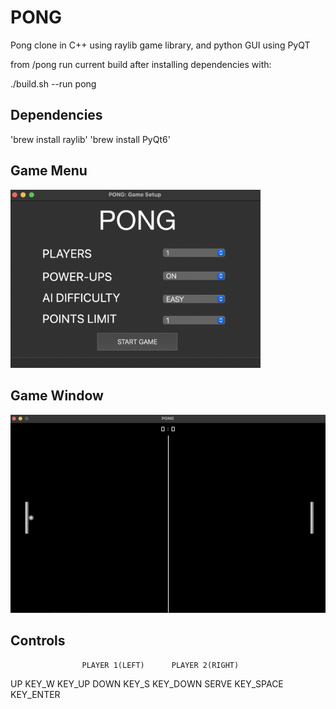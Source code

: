 # PONG

Pong clone in C++ using raylib game library, and python GUI using PyQT

from /pong run current build after installing dependencies with:

./build.sh --run pong

## Dependencies

'brew install raylib'
'brew install PyQt6'

## Game Menu

<img src="./images/pong_menu.png" width="400" />

## Game Window

<img src="./images/pong_game.png" width="600" />

## Controls

                    PLAYER 1(LEFT)      PLAYER 2(RIGHT)
UP                      KEY_W               KEY_UP
DOWN                    KEY_S               KEY_DOWN
SERVE                   KEY_SPACE           KEY_ENTER

